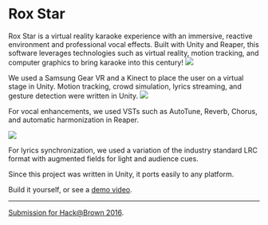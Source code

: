 # Rox Star
Rox Star is a virtual reality karaoke experience with an immersive, reactive environment and professional vocal effects. Built with Unity and Reaper, this software leverages technologies such as virtual reality, motion tracking, and computer graphics to bring karaoke into this century!
![](http://challengepost-s3-challengepost.netdna-ssl.com/photos/production/software_photos/000/344/060/datas/gallery.jpg)

We used a Samsung Gear VR and a Kinect to place the user on a virtual stage in Unity. Motion tracking, crowd simulation, lyrics streaming, and gesture detection were written in Unity.
![](http://challengepost-s3-challengepost.netdna-ssl.com/photos/production/software_photos/000/344/063/datas/gallery.jpg)

For vocal enhancements, we used VSTs such as AutoTune, Reverb, Chorus, and automatic harmonization in Reaper.

![](http://challengepost-s3-challengepost.netdna-ssl.com/photos/production/software_photos/000/344/064/datas/gallery.jpg)

For lyrics synchronization, we used a variation of the industry standard LRC format with augmented fields for light and audience cues.

Since this project was written in Unity, it ports easily to any platform.

Build it yourself, or see a [demo video](https://youtu.be/zd1loXWuhK8). 

---

 [Submission for Hack@Brown 2016](http://devpost.com/software/rox-star). 
